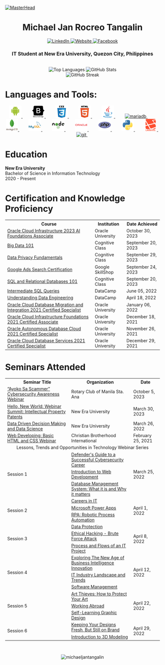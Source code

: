 [![MasterHead](https://i.pinimg.com/originals/b6/14/1f/b6141f8d4d717ef1b0f79cbf0fcc1e38.png)](https://rishavchanda.io)
<h1 align="center">Michael Jan Rocreo Tangalin</h1>

<p align="center">
    <a href="https://www.linkedin.com/in/michael-jan-tangalin-86657b229/">
        <img src="https://img.shields.io/badge/linkedin-%230077B5.svg?style=for-the-badge&logo=linkedin&logoColor=white" alt="LinkedIn">
    </a>
    <a href="mailto: mj.tangalin2000@gmail.com">
        <img src="https://img.shields.io/badge/Gmail-D14836?style=for-the-badge&logo=gmail&logoColor=white" alt="Website">
    </a>
    <a href="https://www.facebook.com/profile.php?id=100092711776817">
        <img src="https://img.shields.io/badge/Facebook-%231877F2.svg?style=for-the-badge&logo=Facebook&logoColor=white" alt="Facebook">
    </a>
</p>



<h3 align="center">
   IT Student at New Era University, Quezon City, Philippines 
</h3>

<br>


<div align="center">
    <img src="https://github-readme-stats.vercel.app/api/top-langs/?username=michaeljantangalin&show_icons=true&locale=en&layout=compact" alt="Top Languages" style="width:50%; height: auto;" />
    <img src="https://github-readme-stats.vercel.app/api?username=michaeljantangalin&show_icons=true&locale=en" alt="GitHub Stats" style="width: 50%; height: auto;" />
</div>
<div align="center">
  <img style="width:50%" src="https://github-readme-streak-stats.herokuapp.com/?user=michaeljantangalin" alt="GitHub Streak" />
</div>



<h1 align="left">Languages and Tools:</h1>
<p align="center"> 
    <a href="https://developer.android.com" target="_blank" rel="noreferrer"> <img src="https://raw.githubusercontent.com/devicons/devicon/master/icons/android/android-original-wordmark.svg" alt="android" width="40" height="40"/> </a> &nbsp &nbsp &nbsp &nbsp
    <a href="https://getbootstrap.com" target="_blank" rel="noreferrer"> <img src="https://raw.githubusercontent.com/devicons/devicon/master/icons/bootstrap/bootstrap-plain-wordmark.svg" alt="bootstrap" width="40" height="40"/> </a> &nbsp &nbsp &nbsp &nbsp
    <a href="https://www.w3schools.com/css/" target="_blank" rel="noreferrer"> <img src="https://raw.githubusercontent.com/devicons/devicon/master/icons/css3/css3-original-wordmark.svg" alt="css3" width="40" height="40"/> </a> &nbsp &nbsp &nbsp &nbsp
    <a href="https://www.w3.org/html/" target="_blank" rel="noreferrer"> <img src="https://raw.githubusercontent.com/devicons/devicon/master/icons/html5/html5-original-wordmark.svg" alt="html5" width="40" height="40"/> </a> &nbsp &nbsp &nbsp &nbsp
    <a href="https://www.java.com" target="_blank" rel="noreferrer"> <img src="https://raw.githubusercontent.com/devicons/devicon/master/icons/java/java-original.svg" alt="java" width="40" height="40"/> </a> &nbsp &nbsp &nbsp &nbsp
    <a href="https://mariadb.org/" target="_blank" rel="noreferrer"> <img src="https://www.vectorlogo.zone/logos/mariadb/mariadb-icon.svg" alt="mariadb" width="40" height="40"/> </a> &nbsp &nbsp &nbsp &nbsp
    <a href="https://www.mongodb.com/" target="_blank" rel="noreferrer"> <img src="https://raw.githubusercontent.com/devicons/devicon/master/icons/mongodb/mongodb-original-wordmark.svg" alt="mongodb" width="40" height="40"/> </a> &nbsp &nbsp &nbsp &nbsp
    <a href="https://www.mysql.com/" target="_blank" rel="noreferrer"> <img src="https://raw.githubusercontent.com/devicons/devicon/master/icons/mysql/mysql-original-wordmark.svg" alt="mysql" width="40" height="40"/> </a> &nbsp &nbsp &nbsp &nbsp
    <a href="https://nodejs.org" target="_blank" rel="noreferrer"> <img src="https://raw.githubusercontent.com/devicons/devicon/master/icons/nodejs/nodejs-original-wordmark.svg" alt="nodejs" width="40" height="40"/> </a> &nbsp &nbsp &nbsp &nbsp
    <a href="https://www.oracle.com/" target="_blank" rel="noreferrer"> <img src="https://raw.githubusercontent.com/devicons/devicon/master/icons/oracle/oracle-original.svg" alt="oracle" width="40" height="40"/> </a> &nbsp &nbsp &nbsp &nbsp
    <a href="https://www.php.net" target="_blank" rel="noreferrer"> <img src="https://raw.githubusercontent.com/devicons/devicon/master/icons/php/php-original.svg" alt="php" width="40" height="40"/> </a> &nbsp &nbsp &nbsp &nbsp
    <a href="https://www.python.org" target="_blank" rel="noreferrer"> <img src="https://raw.githubusercontent.com/devicons/devicon/master/icons/python/python-original.svg" alt="python" width="40" height="40"/> </a> &nbsp &nbsp &nbsp &nbsp
    <a href="https://laravel.com/" target="_blank" rel="noreferrer"> <img src="https://raw.githubusercontent.com/devicons/devicon/master/icons/laravel/laravel-plain-wordmark.svg" alt="laravel" width="40" height="40"/> </a> &nbsp &nbsp &nbsp &nbsp
    <a href="https://git-scm.com/" target="_blank" rel="noreferrer"> <img src="https://www.vectorlogo.zone/logos/git-scm/git-scm-icon.svg" alt="git" width="40" height="40"/> </a>
&nbsp &nbsp &nbsp &nbsp
</p>

<h1 align="left">Education</h1>
<p align="left"><b>New Era University</b> <br>
    Bachelor of Science in Information Technology <br>
2020 - Present <br></p>

<h1 align="left">Certification and Knowledge Proficiency</h1>

<table>
  <tr>
    <th>Course</th>
    <th>Institution</th>
    <th>Date Achieved</th>
  </tr>
     <tr>
    <td><a href="https://catalog-education.oracle.com/pls/certview/sharebadge?id=5EA266B5964EE25384A5FD09839D97802442175A5AE3DE4C0B17EF7E3A595F2F">Oracle Cloud Infrastructure 2023 AI Foundations Associate</a></td>
    <td>Oracle University</td>
    <td>October 30, 2023</td>
  </tr>
  <tr>
    <td><a href="https://courses.cognitiveclass.ai/certificates/d1e5ab1d31cc4ecdba6beffd414bf145">Big Data 101</a></td>
    <td>Cognitive Class</td>
    <td>September 20, 2023</td>
  </tr>
  <tr>
    <td><a href="https://courses.cognitiveclass.ai/certificates/fba705c74904411cafc42a2982036223">Data Privacy Fundamentals</a></td>
    <td>Cognitive Class</td>
    <td>September 29, 2023</td>
  </tr>
    <tr>
    <td><a href="https://skillshop.credential.net/eb4de957-13ce-457d-b0e4-4b1f43c235f5">Google Ads Search Certification
</a></td>
    <td>Google SkillShop</td>
    <td>September 24, 2023</td>
  </tr>
  <tr>
    <td><a href="https://courses.cognitiveclass.ai/certificates/c9294117bd0f4d398e5129739672a1d3">SQL and Relational Databases 101</a></td>
    <td>Cognitive Class</td>
    <td>September 20, 2023</td>
  </tr>
  <tr>
    <td><a href="https://www.datacamp.com/statement-of-accomplishment/course/2791d74b5eadfcd3c0b5a03999fdc10bfef9061a">Intermediate SQL Queries</a></td>
    <td>DataCamp</td>
    <td>June 05, 2022</td>
  </tr>
  <tr>
    <td><a href="https://www.datacamp.com/statement-of-accomplishment/course/7f0acf09d6b3ed165bbdc0357e6baa33318bd2da">Understanding Data Engineering</a></td>
    <td>DataCamp</td>
    <td>April 18, 2022</td>
  </tr>
      <tr>
    <td><a href="https://catalog-education.oracle.com/pls/certview/sharebadge?id=605AD6795E7D95E8795759ABC95DCD70C22B3D3BD85DAFF35FFBD4C38A47FAC7&fbclid=IwAR1z-vRcOwLnUIaR22FBaDVOgSgtBx94KP7EwG0JdjksnEA6-w26cY2-5ZA">Oracle Cloud Database Migration and Integration 2021 Certified Specialist</a></td>
    <td>Oracle University</td>
    <td>January 06, 2022</td>
  </tr>
  <tr>
    <td><a href="https://catalog-education.oracle.com/pls/certview/sharebadge?id=0806B7D6D6EA167ECE5FFFD2040DD090F10CDC1380973641CEC37ADDB7CAC89B">Oracle Cloud Infrastructure Foundations 2021 Certified Associate</a></td>
    <td>Oracle University</td>
    <td>December 18, 2021</td>
  </tr>
  <tr>
    <td><a href="https://catalog-education.oracle.com/pls/certview/sharebadge?id=11517B9454F84268851D828EB630251784DB561EE0843513A6D790E01EFD0DCE">Oracle Autonomous Database Cloud 2021 Certified Specialist</a></td>
    <td>Oracle University</td>
    <td>November 26, 2021</td>
  </tr>
  <tr>
    <td><a href="https://catalog-education.oracle.com/pls/certview/sharebadge?id=1831010588633AD076192C25AEE71E4AE96CC9500668149AA1427F41F51AB28A&fbclid=IwAR3K7yuUAGIxkFEtVBYOgZYcabxVJfVaQMRrE719qg0UUasC-Y_h5EyttXI">Oracle Cloud Database Services 2021 Certified Specialist</a></td>
    <td>Oracle University</td>
    <td>December 29, 2021</td>
  </tr>
</table>


<h1 align="left">Seminars Attended</h1>
<table>
        <tr>
            <th>Seminar Title</th>
            <th>Organization</th>
            <th>Date</th>
        </tr>
       <tr>
            <td><a href="https://drive.google.com/file/d/1PMEhfKT5HbFYSOlZ8hlvM3Apmjrhmbsr/view?usp=sharing">“Ayoko Sa Scammer” Cybersecurity Awareness Webinar</a></td>
            <td>Rotary Club of Manila Sta. Ana</td>
            <td>October 5, 2023</td>
        </tr>
    <tr>
            <td><a href="https://drive.google.com/file/d/1utZaGa73P-dVW9pPFHsHEmO--QAJ0jhS/view?usp=sharing">Hello, New World: Webinar Summit: Intellectual Property Patents</a></td>
            <td>New Era University</td>
            <td>March 30, 2023</td>
        </tr>
        <tr>
            <td><a href="https://drive.google.com/file/d/1lRc4M5Fm7cS_622k3qOhTQOZHJBN1ryI/view?usp=sharing">Data Driven Decision Making and Data Science</a></td>
            <td>New Era University</td>
            <td>March 26, 2022</td>
        </tr>
            <tr>
            <td><a href="https://drive.google.com/file/d/1aqKa87xx3TH2c2HZ-5j6xiuSzs9sn33m/view?usp=drive_link">Web Developing: Basic HTML and CSS Webinar</a></td>
            <td>Christian Brotherhood International</td>
            <td>February 25, 2021</td>
        </tr>
        <tr align="center">
                <td colspan="3">Lessons, Trends and Opportunities in Technology Webinar Series</td>
        </tr>
    <tr>
            <td rowspan="3">Session 1</td>
            <td><a href="https://drive.google.com/file/d/1oLhke0bwQ2PN8rGgxIhBy6x_itb-LJme/view?usp=sharing">Defender's Guide to a Successful Cybersecurity Career</a></td>
            <td rowspan="3">March 25, 2022</td>
        </tr>
        <tr>
            <td><a href="https://drive.google.com/file/d/1YPY-7J0-tH6eEWY4pRc6o_cxksAcxuou/view?usp=sharing">Introduction to Web Development</a></td>
        </tr>
        <tr>
            <td><a href="https://drive.google.com/file/d/1o4VDI-7GzUGFmYEyVAVqhlGtIvUvV_Sn/view?usp=sharing">Database Management System: What it is and Why it matters</a></td>
        </tr>
        <tr>
            <td rowspan="3">Session 2</td>
            <td><a href="https://drive.google.com/file/d/1KXX31zKq2gTwrJB_NDMnrmY2DyNtpuBE/view?usp=sharing">Careers in IT</a></td>
            <td rowspan="3">April 1, 2022</td>
        </tr>
        <tr>
            <td><a href="https://drive.google.com/file/d/14cSwLnP_lEVF7UlV7oPlGMW_WSFxsUOA/view?usp=sharing">Microsoft Power Apps</a></td>
        </tr>
        <tr>
            <td><a href="https://drive.google.com/file/d/1v7xwpMS6wYdt3S3_3bN1x86ShDZ0HPtK/view?usp=sharing">RPA: Robotic Process Automation</a></td>
        </tr>
        <tr>
            <td rowspan="3">Session 3</td>
            <td><a href="https://drive.google.com/file/d/13U28SFQxczu4k4kLR030rorGDctfdRoS/view?usp=sharing">Data Protection</a></td>
            <td rowspan="3">April 8, 2022</td>
        </tr>
        <tr>
            <td><a href="https://drive.google.com/file/d/1MAPZ7Yp7HM3Eo4k6sWg-vAt-vJfopGQT/view?usp=sharing">Ethical Hacking - Brute Force Attack</a></td>
        </tr>
        <tr>
            <td><a href="https://drive.google.com/file/d/1JhWUVRmhmoiztyzkeonQ1umJJMug5OPZ/view?usp=sharing">Process and Flows of an IT Project </a></td>
        </tr>
        <tr>
            <td rowspan="3">Session 4</td>
            <td><a href="https://drive.google.com/file/d/11g2XQzrk50VB0V0qFkWJtEyyq1AfQ7eC/view?usp=sharing">Exploring The New Age of Business Intelligence Innovation</a></td>
            <td rowspan="3">April 12, 2022</td>
        </tr>
        <tr>
            <td><a href="https://drive.google.com/file/d/1mWdqW2DpS_vNL1SP2KwySj2GWkz7XNJ2/view?usp=sharing">IT Industry Landscape and Trends</a></td>
        </tr>
        <tr>
            <td><a href="https://drive.google.com/file/d/1iA_L8404VBMJ77y_10GWNP0Twijv3r7_/view?usp=sharing">Software Management</a></td>
        </tr>
        <tr>
            <td rowspan="3">Session 5</td>
            <td><a href="https://drive.google.com/file/d/13i6RsoHyTYcuSIcIkAwjlBMq_-oJEyVd/view?usp=sharing">Art Thieves: How to Protect Your Art</a></td>
            <td rowspan="3">April 22, 2022</td>
        </tr>
        <tr>
            <td><a href="https://drive.google.com/file/d/1HdltxgGuK8DB8xQ848NH-W38XHPgQ0h8/view?usp=sharing">Working Abroad</a></td>
        </tr>
        <tr>
            <td><a href="https://drive.google.com/file/d/1R0noyQpCpAvxtORzLp0Bx4wVS3QaYrii/view?usp=sharing">Self-Learning Graphic Design</a></td>
        </tr>
        <tr>
            <td rowspan="3">Session 6</td>
            <td><a href="https://drive.google.com/file/d/1GOPbfGJUP8LPIq8u_Q69M55h6BBtFN1X/view?usp=sharing">Keeping Your Designs Fresh, But Still on Brand</a></td>
            <td rowspan="3">April 29, 2022</td>
        </tr>
        <tr>
            <td><a href="https://drive.google.com/file/d/1TFMBJb286dOqVG2GxxDRxfmSaJ8J5z5g/view?usp=sharing">Introduction to 3D Modeling</a></td>
        </tr>
    </table>


<br>
<p align="center"> <img src="https://komarev.com/ghpvc/?username=michaeljantangalin&label=Profile%20views&color=0e75b6&style=flat" alt="michaeljantangalin" /> </p>









